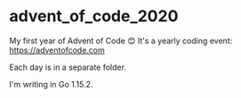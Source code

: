 # advent_of_code_2020

My first year of Advent of Code 😊 It's a yearly coding event: https://adventofcode.com

Each day is in a separate folder.

I'm writing in Go 1.15.2.
